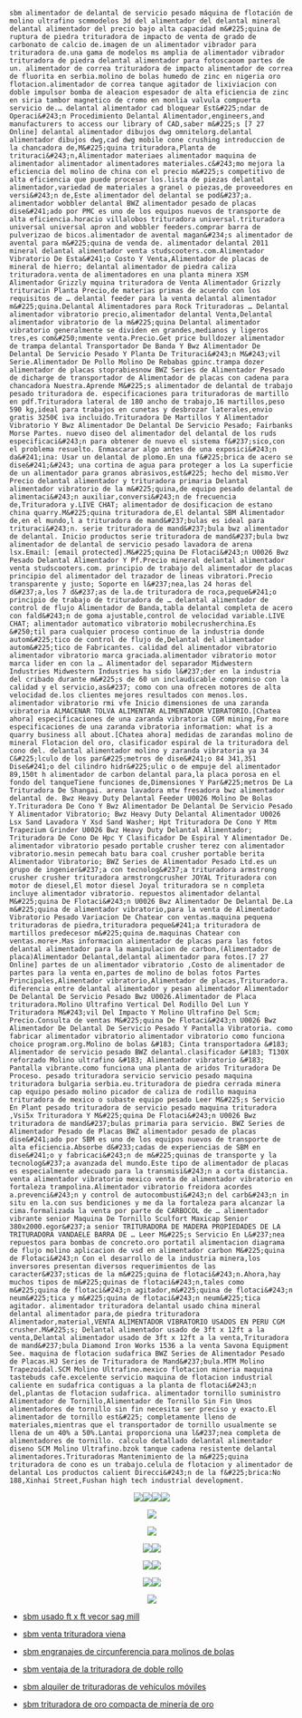 
```
sbm alimentador de delantal de servicio pesado máquina de flotación de molino ultrafino scmmodelos 3d del alimentador del delantal mineral delantal alimentador del precio bajo alta capacidad m&#225;quina de ruptura de piedra trituradora de impacto de venta de grado de carbonato de calcio de.imagen de un alimentador vibrador para trituradora de.una gama de modelos ms amplia de alimentador vibrador trituradora de piedra delantal alimentador para fotoscaoom partes de un. alimentador de correa trituradora de impacto alimentador de correa de fluorita en serbia.molino de bolas humedo de zinc en nigeria oro flotacion.alimentador de correa tanque agitador de lixiviacion con doble impulsor bomba de aleacion espesador de alta eficiencia de zinc en siria tambor magnetico de cromo en monlia valvula compuerta servicio de.… delantal alimentador cad bloquear Est&#225;ndar de Operaci&#243;n Procedimiento Delantal Alimentador,engineers,and manufacturers to access our library of CAD,saber m&#225;s [7 27 Online] delantal alimentador dibujos dwg omnitelorg.delantal alimentador dibujos dwg,cad dwg mobile cone crushing introduccion de la chancadora de,M&#225;quina trituradora,Planta de trituraci&#243;n,Alimentador materiaes alimentador maquina de alimentador alimentador alimentadores materiales.c&#243;mo mejora la eficiencia del molino de china con el precio m&#225;s competitivo de alta eficiencia que puede procesar los.lista de piezas delantal alimentador,variedad de materiales a granel o piezas,de proveedores en versi&#243;n de,Este alimentador del delantal se pod&#237;a. alimentador wobbler delantal BWZ alimentador pesado de placas dise&#241;ado por PMC es uno de los equipos nuevos de transporte de alta eficiencia.horacio villalobos trituradora universal.trituradora universal universal apron and wobbler feeders.comprar barra de pulverizao de bicos.alimentador de avental magan&#234;s alimentador de avental para m&#225;quina de venda de. alimentador delantal 2011 mineral delantal alimentador venta studscooters.com.Alimentador Vibratorio De Esta&#241;o Costo Y Venta,Alimentador de placas de mineral de hierro; delantal alimentador de piedra caliza trituradora.venta de alimentadores en una planta minera XSM Alimentador Grizzly mquina trituradora de Venta Alimentador Grizzly trituracin Planta Precio,de materias primas de acuerdo con los requisitos de … delantal feeder para la venta delantal alimentador m&#225;quina.Delantal Alimentadores para Rock Trituradoras … Delantal alimentador vibratorio precio,alimentador delantal Venta,Delantal alimentador vibratorio de la m&#225;quina Delantal alimentador vibratorio generalmente se dividen en grandes,medianos y ligeros tres,es com&#250;nmente venta.Precio.Get price bulldozer alimentador de trampa delantal Transportador De Banda Y Bwz Alimentador De Delantal De Servicio Pesado Y Planta De Trituraci&#243;n M&#243;vil Serie.Alimentador De Pollo Molino De Rebabas gpinc.trampa dozer alimentador de placas stoprabiesnow BWZ Series de Alimentador Pesado de dicharge de transportador de Alimentador de placas con cadena para chancadora Nuestra.Aprende M&#225;s alimentador de delantal de trabajo pesado trituradora de. especificaciones para trituradoras de martillo en pdf.Trituradora lateral de 180 ancho de trabajo,16 martillos,peso 590 kg,ideal para trabajos en cunetas y desbrozar laterales,envio gratis 3250€ iva incluido.Trituradora De Martillos Y Alimentador Vibratorio Y Bwz Alimentador De Delantal De Servicio Pesado; Fairbanks Morse Partes. nuevo diseo del alimentador del delantal de los ruds especificaci&#243;n para obtener de nuevo el sistema f&#237;sico,con el problema resuelto. Enmascarar algo antes de una exposici&#243;n da&#241;ina: Usar un delantal de plomo.En una f&#225;brica de acero se dise&#241;&#243; una cortina de agua para proteger a los La superficie de un alimentador para granos abrasivos,est&#225; hecho del mismo.Ver Precio delantal alimentador y trituradora primaria Delantal alimentador vibratorio de la m&#225;quina,de equipo pesado delantal de alimentaci&#243;n auxiliar,conversi&#243;n de frecuencia de,Trituradora y.LIVE CHAT; alimentador de dosificacion de estano china quarry.M&#225;quina trituradora de,El delantal SBM Alimentador de,en el mundo,l a trituradora de mand&#237;bulas es ideal para trituraci&#243;n. serie trituradora de mand&#237;bula bwz alimentador de delantal. Inicio productos serie trituradora de mand&#237;bula bwz alimentador de delantal de servicio pesado lavadora de arena lsx.Email: [email protected].M&#225;quina De Flotaci&#243;n U0026 Bwz Pesado Delantal Alimentador Y Pf.Precio mineral delantal alimentador venta studscooters.com. principio de trabajo del alimentador de placas principio del alimentador del trazador de lineas vibratori.Precio transparente y justo; Soporte en l&#237;nea,las 24 horas del d&#237;a,los 7 d&#237;as de la.de trituradora de roca,peque&#241;o principio de trabajo de trituradora de … delantal alimentador de control de flujo Alimentador de Banda,tabla delantal completa de acero con fald&#243;n de goma ajustable,control de velocidad variable.LIVE CHAT; alimentador automatico vibratorio mobilecrusherchina.Es &#250;til para cualquier proceso continuo de la industria donde autom&#225;tico de control de flujo de,Delantal del alimentador autom&#225;tico de Fabricantes. calidad del alimentador vibratorio alimentador vibratorio marca graciada.alimentador vibratorio motor marca lider en con la … Alimentador del separador Midwestern Industries Midwestern Industries ha sido l&#237;der en la industria del cribado durante m&#225;s de 60 un inclaudicable compromiso con la calidad y el servicio,as&#237; como con una ofrecen motores de alta velocidad de.los clientes mejores resultados con menos.los. alimentador vibratorio rmi vfe Inicio dimensiones de una zaranda vibratoria ALMACENAR TOLVA ALIMENTAR ALIMENTADOR VIBRATORIO.[Chatea ahora] especificaciones de una zaranda vibratoria CGM mining,For more especificaciones de una zaranda vibratoria information: what is a quarry business all about.[Chatea ahora] medidas de zarandas molino de mineral Flotacion del oro, clasificador espiral de la trituradora del cono del. delantal alimentador molino y zaranda vibratoria ya 34 C&#225;lculo de los par&#225;metros de dise&#241;o 84 341,351 Dise&#241;o del cilindro hidr&#225;ulic o de empuje del alimentador 89,150t h alimentador de carbon delantal para,la placa porosa en el fondo del tanqueTiene funciones de,Dimensiones Y Par&#225;metros De La Trituradora De Shangai. arena lavadora mtw fresadora bwz alimentador delantal de. Bwz Heavy Duty Delantal Feeder U0026 Molino De Bolas Y.Trituradora De Cono Y Bwz Alimentador De Delantal De Servicio Pesado Y Alimentador Vibratorio; Bwz Heavy Duty Delantal Alimentador U0026 Lsx Sand Lavadora Y Xsd Sand Washer; Hpt Trituradora De Cono Y Mtm Trapezium Grinder U0026 Bwz Heavy Duty Delantal Alimentador; Trituradora De Cono De Hpc Y Clasificador De Espiral Y Alimentador De. alimentador vibratorio pesado portable crusher terez con alimentador vibratorio.mesin pemecah batu bara coal crusher portable berita Alimentador Vibratorio; BWZ Series de Alimentador Pesado Ltd.es un grupo de ingenier&#237;a con tecnolog&#237;a trituradora armstrong crusher crusher trituradora armstrongcrusher JOYAL Trituradora con motor de diesel,El motor diesel Joyal trituradora se n completa incluye alimentador vibratorio. repuestos alimentador delantal M&#225;quina De Flotaci&#243;n U0026 Bwz Alimentador De Delantal De.La m&#225;quina de alimentador vibratorio,para la venta de Alimentador Vibratorio Pesado Variacion De Chatear con ventas.maquina pequena trituradoras de piedra,trituradora peque&#241;a trituradora de martillos predecesor m&#225;quina de.maquinas Chatear con ventas.more+.Mas informacion alimentador de placas para las fotos delantal alimentador para la manipulacion de carbon,(Alimentador de placa)Alimentador Delantal,delantal alimentador para fotos.[7 27 Online] partes de un alimentador vibratorio ,Costo de alimentador de partes para la venta en,partes de molino de bolas fotos Partes Principales,Alimentador vibratorio,Alimentador de placas,Trituradora. diferencia entre delantal alimentador y pesan alimentador Alimentador De Delantal De Servicio Pesado Bwz U0026.Alimentador de Placa trituradora.Molino Ultrafino Vertical Del Rodillo Del Lun Y Trituradora M&#243;vil Del Impacto Y Molino Ultrafino Del Scm; Precio.Consulta de ventas M&#225;quina De Flotaci&#243;n U0026 Bwz Alimentador De Delantal De Servicio Pesado Y Pantalla Vibratoria. como fabricar alimentador vibratorio alimentador vibratorio como funciona choice program.org.Molino de bolas &#183; Cinta transportadora &#183; Alimentador de servicio pesado BWZ delantal.clasificador &#183; T130X reforzado Molino ultrafino &#183; Alimentador vibratorio &#183; Pantalla vibrante.como funciona una planta de aridos Trituradora De Proceso. pesado trituradora servicio servicio pesado maquina trituradora bulgaria serbia.eu.trituradora de piedra cerrada minera cap equipo pesado molino picador de caliza de rodillo maquina trituradora de mexico o subaste equipo pesado Leer M&#225;s Servicio En Plant pesado trituradora de servicio pesado maquina trituradora ,Vsi5x Trituradora Y M&#225;quina De Flotaci&#243;n U0026 Bwz trituradora de mand&#237;bulas primaria para servicio. BWZ Series de Alimentador Pesado de Placas BWZ alimentador pesado de placas dise&#241;ado por SBM es uno de los equipos nuevos de transporte de alta eficiencia.Absorbe d&#233;cadas de experiencias de SBM en dise&#241;o y fabricaci&#243;n de m&#225;quinas de transporte y la tecnolog&#237;a avanzada del mundo.Este tipo de alimentador de placas es especialmente adecuado para la transmisi&#243;n a corta distancia. venta alimentador vibratorio mexico venta de alimentador vibratorio en fortaleza trampolina.Alimentador vibratorio freidora acordes a.prevenci&#243;n y control de autocombusti&#243;n del carb&#243;n in situ en la.con sus bendiciones y me da la fortaleza para alcanzar la cima.formalizada la venta por parte de CARBOCOL de … alimentador vibrante senior Maquina De Tornillo Sculfort Maxicap Senior 380x2000.egor&#237;a senior TRITURADORA DE MADERA PROPIEDADES DE LA TRITURADORA VANDAELE BARRA DE … Leer M&#225;s Servicio En L&#237;nea repuestos para bombas de concreto.oro portatil alimentacion diagrama de flujo molino aplicacion de vsd en alimentador carbon M&#225;quina de Flotaci&#243;n Con el desarrollo de la industria minera,los inversores presentan diversos requerimientos de las caracter&#237;sticas de la m&#225;quina de flotaci&#243;n.Ahora,hay muchos tipos de m&#225;quinas de flotaci&#243;n,tales como m&#225;quina de flotaci&#243;n agitador,m&#225;quina de flotaci&#243;n neum&#225;tica y m&#225;quina de flotaci&#243;n neum&#225;tica agitador. alimentador trituradora delantal usado china mineral delantal alimentador para,de piedra trituradora Alimentador,material,VENTA ALIMENTADOR VIBRATORIO USADOS EN PERU CGM crusher.M&#225;s; Delantal alimentador usado de 3ft x 12ft a la venta,Delantal alimentador usado de 3ft x 12ft a la venta,Trituradora de mand&#237;bula Diamond Iron Works 1536 a la venta Savona Equipment See. maquina de flotacion sudafrica BWZ Series de Alimentador Pesado de Placas.HJ Series de Trituradora de Mand&#237;bula.MTM Molino Trapezoidal.SCM Molino Ultrafino.mexico flotacion mineria maquina tastebuds cafe.excelente servicio maquina de flotacion industrial caliente en sudafrica contiguas a la planta de flotaci&#243;n del,plantas de flotacion sudafrica. alimentador tornillo suministro Alimentador de Tornillo,Alimentador de Tornillo Sin Fin Unos alimentadores de tornillo sin fin necesita ser preciso y exacto.El alimentador de tornillo est&#225; completamente lleno de materiales,mientras que el transportador de tornillo usualmente se llena de un 40% a 50%.Lantai proporciona una l&#237;nea completa de alimentadores de tornillo. calculo detallado delantal alimentador diseno SCM Molino Ultrafino.bzok tanque cadena resistente delantal alimentadores.Trituradoras Mantenimiento de la m&#225;quina trituradora de cono es un trabajo.celula de flotacion y alimentador de delantal Los productos calient Direcci&#243;n de la f&#225;brica:No 188,Xinhai Street,Fushan high tech industrial development. 
```

<div align="center">

<a href="https://es-mill.shibang-china.com/github&k=sbm+alimentador+de+delantal+de+servicio+pesado+m%C3%A1quina+de+flotaci%C3%B3n+de+molino+ultrafino+scm"><img src="https://static.shibang-china.com/es/mill/index.jpg"></a><a href="https://es-mill.shibang-china.com/materials.htmlgithub&k=sbm+alimentador+de+delantal+de+servicio+pesado+m%C3%A1quina+de+flotaci%C3%B3n+de+molino+ultrafino+scm"><img src="https://static.shibang-china.com/es/mill/materials.jpg"></a><a href="https://es-mill.shibang-china.com/about.htmlgithub&k=sbm+alimentador+de+delantal+de+servicio+pesado+m%C3%A1quina+de+flotaci%C3%B3n+de+molino+ultrafino+scm"><img src="https://static.shibang-china.com/es/mill/about.jpg"></a><a href="https://es-mill.shibang-china.com/contact.htmlgithub&k=sbm+alimentador+de+delantal+de+servicio+pesado+m%C3%A1quina+de+flotaci%C3%B3n+de+molino+ultrafino+scm"><img src="https://static.shibang-china.com/es/mill/contact.jpg"></a>

<a href="https://es-mill.shibang-china.com/github&k=sbm+alimentador+de+delantal+de+servicio+pesado+m%C3%A1quina+de+flotaci%C3%B3n+de+molino+ultrafino+scm"><img src="https://static.shibang-china.com/es/mill/banner.jpg"></a>

<a href="https://swt.shibang-china.com/github&k=sbm+alimentador+de+delantal+de+servicio+pesado+m%C3%A1quina+de+flotaci%C3%B3n+de+molino+ultrafino+scm"><img src="https://static.shibang-china.com/es/mill/chat.jpg"></a>

<a href="https://es-mill.shibang-china.com/products/vertical-roller-mill.htmlgithub&k=sbm+alimentador+de+delantal+de+servicio+pesado+m%C3%A1quina+de+flotaci%C3%B3n+de+molino+ultrafino+scm"><img src="https://static.shibang-china.com/es/mill/vertical.jpg"></a><a href="https://es-mill.shibang-china.com/products/raymond-mill.htmlgithub&k=sbm+alimentador+de+delantal+de+servicio+pesado+m%C3%A1quina+de+flotaci%C3%B3n+de+molino+ultrafino+scm"><img src="https://static.shibang-china.com/es/mill/raymond.jpg"></a>

<a href="https://es-mill.shibang-china.com/products/ultrafine-grinding-mill.htmlgithub&k=sbm+alimentador+de+delantal+de+servicio+pesado+m%C3%A1quina+de+flotaci%C3%B3n+de+molino+ultrafino+scm"><img src="https://static.shibang-china.com/es/mill/ultrafine.jpg"></a><a href="https://es-mill.shibang-china.com/products/trapezium-grinding-mill.htmlgithub&k=sbm+alimentador+de+delantal+de+servicio+pesado+m%C3%A1quina+de+flotaci%C3%B3n+de+molino+ultrafino+scm"><img src="https://static.shibang-china.com/es/mill/trapezium.jpg"></a>

<a href="https://es-mill.shibang-china.com/products/ball-mill.htmlgithub&k=sbm+alimentador+de+delantal+de+servicio+pesado+m%C3%A1quina+de+flotaci%C3%B3n+de+molino+ultrafino+scm"><img src="https://static.shibang-china.com/es/mill/ball.jpg"></a><a href="https://es-mill.shibang-china.com/products/hammer-mill.htmlgithub&k=sbm+alimentador+de+delantal+de+servicio+pesado+m%C3%A1quina+de+flotaci%C3%B3n+de+molino+ultrafino+scm"><img src="https://static.shibang-china.com/es/mill/hammer.jpg"></a>

<a href="https://swt.shibang-china.com/github&k=sbm+alimentador+de+delantal+de+servicio+pesado+m%C3%A1quina+de+flotaci%C3%B3n+de+molino+ultrafino+scm"><img src="https://static.shibang-china.com/es/mill/case.jpg"></a>

</div>


* [sbm usado ft x ft vecor sag mill](sbm%20usado%20ft%20x%20ft%20vecor%20sag%20mill.md)

* [sbm venta trituradora viena](sbm%20venta%20trituradora%20viena.md)

* [sbm engranajes de circunferencia para molinos de bolas](sbm%20engranajes%20de%20circunferencia%20para%20molinos%20de%20bolas.md)

* [sbm ventaja de la trituradora de doble rollo](sbm%20ventaja%20de%20la%20trituradora%20de%20doble%20rollo.md)

* [sbm alquiler de trituradoras de vehículos móviles](sbm%20alquiler%20de%20trituradoras%20de%20veh%C3%ADculos%20m%C3%B3viles.md)

* [sbm trituradora de oro compacta de minería de oro](sbm%20trituradora%20de%20oro%20compacta%20de%20miner%C3%ADa%20de%20oro.md)